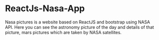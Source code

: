 # ReactJs-Nasa-App
Nasa pictures is a website based on ReactJS and bootstrap using NASA API. Here you can see the astronomy picture of the day and details of that picture, mars pictures which are taken by NASA satellites.
